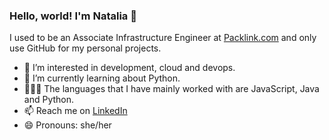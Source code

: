 ### Hello, world! I'm Natalia 👋

I used to be an Associate Infrastructure Engineer at [Packlink.com](https://www.packlink.com) and only use GitHub for my personal projects.

- 🔭 I’m interested in development, cloud and devops.
- 🌱 I’m currently learning about Python.
- 👩🏻‍💻 The languages that I have mainly worked with are JavaScript, Java and Python.
- 📫 Reach me on [LinkedIn](https://www.linkedin.com/in/nataliagarea/)
- 😄 Pronouns: she/her
